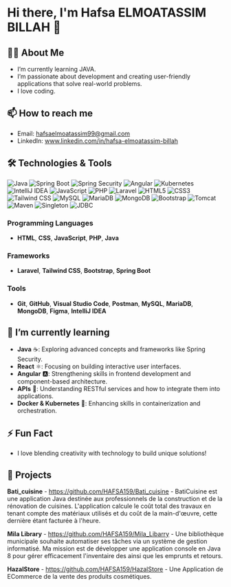 # Hi there, I'm Hafsa ELMOATASSIM BILLAH 👋

## 👨‍💻 About Me
- I’m currently learning JAVA.
- I’m passionate about development and creating user-friendly applications that solve real-world problems.
- I love coding.
  
## 📫 How to reach me
- Email: hafsaelmoatassim99@gmail.com
- LinkedIn: www.linkedin.com/in/hafsa-elmoatassim-billah

## 🛠️ Technologies & Tools
![Java](https://img.shields.io/badge/Java-ED8B00?style=flat-square&logo=java&logoColor=white) 
![Spring Boot](https://img.shields.io/badge/Spring_Boot-6DB33F?style=flat-square&logo=spring-boot&logoColor=white) 
![Spring Security](https://img.shields.io/badge/Spring_Security-6DB33F?style=flat-square&logo=spring&logoColor=white) 
![Angular](https://img.shields.io/badge/Angular-DD0031?style=flat-square&logo=angular&logoColor=white) 
![Kubernetes](https://img.shields.io/badge/Kubernetes-326CE5?style=flat-square&logo=kubernetes&logoColor=white) 
![IntelliJ IDEA](https://img.shields.io/badge/IntelliJ_IDEA-000000?style=flat-square&logo=intellij-idea&logoColor=white) 
![JavaScript](https://img.shields.io/badge/JavaScript-F7DF1E?style=flat-square&logo=javascript&logoColor=black) 
![PHP](https://img.shields.io/badge/PHP-777BB4?style=flat-square&logo=php&logoColor=white) 
![Laravel](https://img.shields.io/badge/Laravel-FF2D55?style=flat-square&logo=laravel&logoColor=white) 
![HTML5](https://img.shields.io/badge/HTML5-E34F26?style=flat-square&logo=html5&logoColor=white) 
![CSS3](https://img.shields.io/badge/CSS3-1572B6?style=flat-square&logo=css3&logoColor=white) 
![Tailwind CSS](https://img.shields.io/badge/TailwindCSS-38B2AC?style=flat-square&logo=tailwindcss&logoColor=white) 
![MySQL](https://img.shields.io/badge/MySQL-005E6C?style=flat-square&logo=mysql&logoColor=white) 
![MariaDB](https://img.shields.io/badge/MariaDB-003545?style=flat-square&logo=mariadb&logoColor=white) 
![MongoDB](https://img.shields.io/badge/MongoDB-47A248?style=flat-square&logo=mongodb&logoColor=white) 
![Bootstrap](https://img.shields.io/badge/Bootstrap-563D7C?style=flat-square&logo=bootstrap&logoColor=white) 
![Tomcat](https://img.shields.io/badge/Apache%20Tomcat-F8DC75?style=flat-square&logo=apachetomcat&logoColor=black) 
![Maven](https://img.shields.io/badge/Apache%20Maven-C71A36?style=flat-square&logo=apachemaven&logoColor=white) 
![Singleton](https://img.shields.io/badge/Singleton-000000?style=flat-square&logo=github&logoColor=white) 
![JDBC](https://img.shields.io/badge/JDBC-005E6C?style=flat-square&logo=mysql&logoColor=white)


### **Programming Languages**
- **HTML**, **CSS**, **JavaScript**, **PHP**, **Java**

### **Frameworks**
- **Laravel**, **Tailwind CSS**, **Bootstrap**, **Spring Boot**

### **Tools**
- **Git**, **GitHub**, **Visual Studio Code**, **Postman**, **MySQL**, **MariaDB**, **MongoDB**, **Figma**, **IntelliJ IDEA**


## 🌱 I’m currently learning
- **Java** ☕: Exploring advanced concepts and frameworks like Spring Security.  
- **React** ⚛️: Focusing on building interactive user interfaces.  
- **Angular** 🅰️: Strengthening skills in frontend development and component-based architecture.  
- **APIs** 🔌: Understanding RESTful services and how to integrate them into applications.  
- **Docker & Kubernetes** 🐳: Enhancing skills in containerization and orchestration.  


## ⚡ Fun Fact
- I love blending creativity with technology to build unique solutions!
## 💼 Projects
 **Bati_cuisine** 
     - https://github.com/HAFSA159/Bati_cuisine
     - BatiCuisine est une application Java destinée aux professionnels de la construction et de la rénovation de cuisines. L'application calcule le coût total des travaux en tenant compte des matériaux utilisés et du coût de la main-d'œuvre, cette dernière étant facturée à l'heure.

**Mila Library** 
    - https://github.com/HAFSA159/Mila_Libarry 
    - Une bibliothèque municipale souhaite automatiser ses tâches via un système de gestion informatisé. Ma mission est de développer une application console en Java 8 pour gérer efficacement l'inventaire des ainsi que les emprunts et retours.
    
**HazalStore** 
    - https://github.com/HAFSA159/HazalStore 
    - Une Application de ECommerce de la vente des produits cosmétiques.



